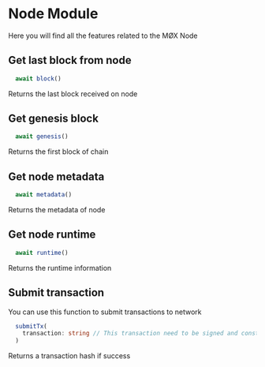 # Node Module

Here you will find all the features related to the MØX Node

## Get last block from node

```typescript
  await block()
```

Returns the last block received on node

## Get genesis block

```typescript
  await genesis()
```

Returns the first block of chain

## Get node metadata

```typescript
  await metadata()
```

Returns the metadata of node

## Get node runtime

```typescript
  await runtime()
```

Returns the runtime information

## Submit transaction

You can use this function to submit transactions to network

```typescript
  submitTx(
    transaction: string // This transaction need to be signed and constructed with constructSignedTx function in transaction module
  )
```

Returns a transaction hash if success
